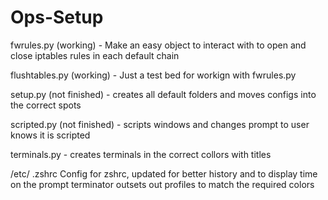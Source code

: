 # Ops-Setup

fwrules.py (working)
    - Make an easy object to interact with to open and close iptables rules in each default chain

flushtables.py (working)
    - Just a test bed for workign with fwrules.py

setup.py (not finished)
    - creates all default folders and moves configs into the correct spots

scripted.py (not finished)
    - scripts windows and changes prompt to user knows it is scripted

terminals.py
    - creates terminals in the correct collors with titles

/etc/
    .zshrc
        Config for zshrc, updated for better history and to display time on the prompt
    terminator
        outsets out profiles to match the required colors